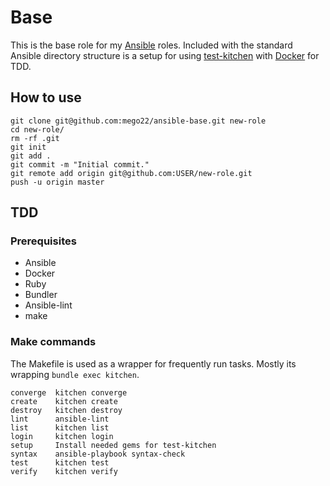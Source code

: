 Base
=========

This is the base role for my [Ansible](https://ansible.com) roles. Included with the standard Ansible directory structure is a setup for using [test-kitchen](http://kitchen.ci/) with [Docker](https://docker.com) for TDD.

How to use
----------

    git clone git@github.com:mego22/ansible-base.git new-role
    cd new-role/
    rm -rf .git
    git init
    git add .
    git commit -m "Initial commit."
    git remote add origin git@github.com:USER/new-role.git
    push -u origin master

TDD
---
### Prerequisites
* Ansible
* Docker
* Ruby
* Bundler
* Ansible-lint
* make

### Make commands
The Makefile is used as a wrapper for frequently run tasks. Mostly its wrapping `bundle exec kitchen`.

    converge  kitchen converge
    create    kitchen create
    destroy   kitchen destroy
    lint      ansible-lint
    list      kitchen list
    login     kitchen login
    setup     Install needed gems for test-kitchen
    syntax    ansible-playbook syntax-check
    test      kitchen test
    verify    kitchen verify
